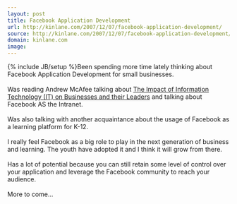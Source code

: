 ```yaml
---
layout: post
title: Facebook Application Development
url: http://kinlane.com/2007/12/07/facebook-application-development/
source: http://kinlane.com/2007/12/07/facebook-application-development/
domain: kinlane.com
image: 
---
```

{% include JB/setup %}Been spending more time lately thinking about Facebook Application Development for small businesses.<br />
<br />
Was reading Andrew McAfee talking about <a class="title" href="http://blog.hbs.edu/faculty/amcafee">The Impact of Information Technology (IT) on Businesses and their Leaders</a> and talking about <span class="blogcontenthead">Facebook AS the Intranet.<br />
<br />
Was also talking with another acquaintance about the usage of Facebook as a learning platform for K-12.<br />
<br />
I really feel Facebook as a big role to play in the next generation of business and learning. The youth have adopted it and I think it will grow from there.<br />
<br />
Has a lot of potential because you can still retain some level of control over your application and leverage the Facebook community to reach your audience.<br />
<br />
More to come...<br /></span>